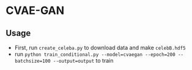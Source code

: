 # CVAE-GAN
Usage
---------------  
* First, run `create_celeba.py` to download data and make `celebB.hdf5`  
* run `python train_conditional.py --model=cvaegan --epoch=200 --batchsize=100 --output=output` to train
